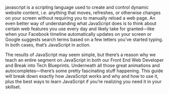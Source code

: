 javascript is a scripting language used to create and control dynamic website content, i.e. anything that moves, refreshes, or otherwise changes on your screen without requiring you to manually reload a web page. An even better way of understanding what JavaScript does is to think about certain web features you use every day and likely take for granted—like when your Facebook timeline automatically updates on your screen or Google suggests search terms based on a few letters you’ve started typing. In both cases, that’s JavaScript in action.

The results of JavaScript may seem simple, but there’s a reason why we teach an entire segment on JavaScript in both our Front End Web Developer and Break into Tech Blueprints. Underneath all those great animations and autocompletes—there’s some pretty fascinating stuff happening. This guide will break down exactly how JavaScript works and why and how to use it, plus the best ways to learn JavaScript if you’re realizing you need it in your skillset.